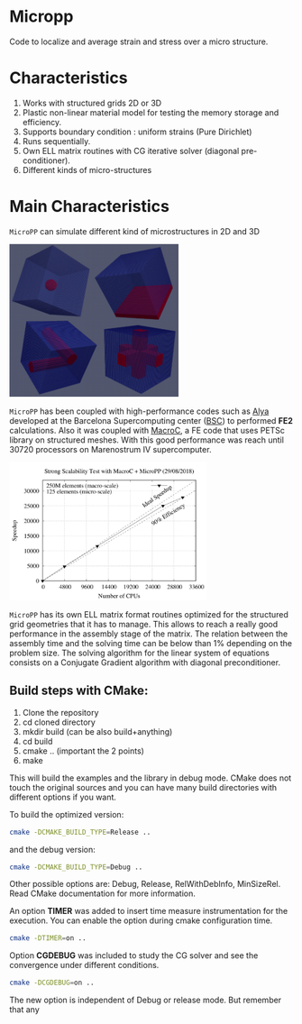 # Micropp

Code to localize and average strain and stress over a micro structure.

# Characteristics

1. Works with structured grids 2D or 3D
2. Plastic non-linear material model for testing the memory storage and efficiency.
3. Supports boundary condition : uniform strains (Pure Dirichlet)
4. Runs sequentially.
5. Own ELL matrix routines with CG iterative solver (diagonal pre-conditioner).
6. Different kinds of micro-structures

# Main Characteristics

`MicroPP` can simulate different kind of microstructures in 2D and 3D 

<img src="./pics/micros.png" alt="drawing" width="300"/>

`MicroPP` has been coupled with high-performance codes such as [Alya](http://bsccase02.bsc.es/alya) developed at the Barcelona Supercomputing center ([BSC](https://www.bsc.es/)) to performed **FE2** calculations. Also it was coupled with [MacroC](https://github.com/GG1991/macroc), a FE code that uses PETSc library on structured meshes. With this good performance was reach until 30720 processors on Marenostrum IV supercomputer.

<img src="./pics/scala.png" alt="drawing" width="350"/>

`MicroPP` has its own ELL matrix format routines optimized for the structured grid geometries that it has to manage. This allows to reach a really good performance in the assembly stage of the matrix. The relation between the assembly time and the solving time can be below than 1% depending on the problem size. The solving algorithm for the linear system of equations consists on a Conjugate Gradient algorithm with diagonal preconditioner.

Build steps with CMake:
-----------------------

1. Clone the repository 
2. cd cloned directory
3. mkdir build (can be also build+anything)
4. cd build
5. cmake .. (important the 2 points)
6. make

This will build the examples and the library in debug mode. CMake does not touch
the original sources and you can have many build directories with different
options if you want.

To build the optimized version:

```bash
cmake -DCMAKE_BUILD_TYPE=Release ..
```

and the debug version:

```bash
cmake -DCMAKE_BUILD_TYPE=Debug ..
```

Other possible options are: Debug, Release, RelWithDebInfo, MinSizeRel. Read CMake documentation for more information.

An option **TIMER** was added to insert time measure instrumentation for the execution. You can enable the option during cmake configuration time.

```bash
cmake -DTIMER=on ..
```

Option **CGDEBUG** was included to study the CG solver and see the convergence under different conditions.

```bash
cmake -DCGDEBUG=on ..
```

The new option is independent of Debug or release mode. But remember that any 



